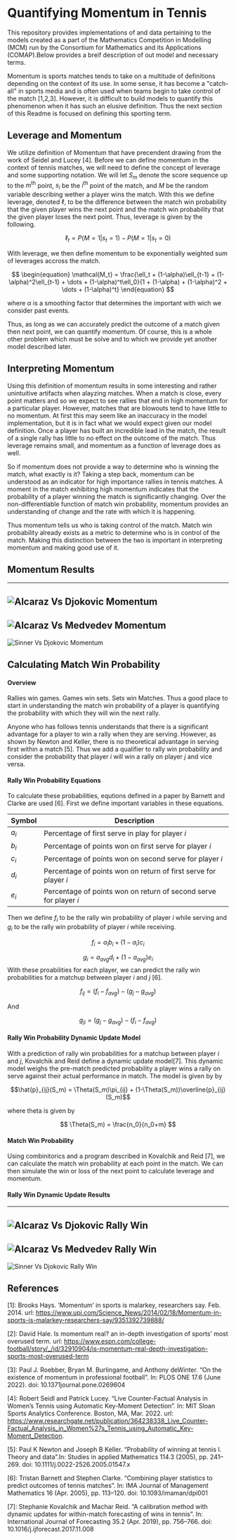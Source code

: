 # Quantifying Momentum in Tennis
This repository provides implementations of and data pertaining to the models created as a part of the Mathematics Competition in Modelling (MCM) run by the Consortium for Mathematics and its Applications (COMAP).Below provides a breif description of out model and necessary terms.

Momentum is sports matches tends to take on a multitude of definitions depending on the context of its use. In some sense, it has become a "catch-all" in sports media and is often used when teams begin to take control of the match [1,2,3]. However, it is difficult to build models to quantify this phenomenon when it has such an elusive definition. Thus the next section of this Readme is focused on defining this sporting term.

## Leverage and Momentum
We utilize definition of Momentum that have precendent drawing from the work of Seidel and Lucey [4]. Before we can define momentum in the context of tennis matches, we will need to define the concept of leverage and some supporting notation. We will let $S_{m}$ denote the score sequence up to the $m^{\text{th}}$ point, $s_i$ be the $i^{\text{th}}$ point of the match, and $M$ be the random variable describing wether a player wins the match. With this we define leverage, denoted $\ell$, to be the difference between the match win probability that the given player wins the next point and the match win probability that the given player loses the next point. Thus, leverage is given by the following.

$$
\begin{equation}
\ell_t =   P(M=1 | s_t = 1) - P(M=1 | s_t = 0)
\end{equation}
$$

With leverage, we then define momentum to be exponentially weighted sum of leverages accross the match.

$$
\begin{equation}
\mathcal{M_t} =  \frac{\ell_t + (1-\alpha)\ell_{t-1} + (1-\alpha)^2\ell_{t-1} + \dots + (1-\alpha)^t\ell_0}{1 + (1-\alpha) + (1-\alpha)^2 + \dots + (1-\alpha)^t}
\end{equation}
$$

where $\alpha$ is a smoothing factor that determines the important with wich we consider past events.

Thus, as long as we can accurately predict the outcome of a match given then next point, we can quantify momentum. Of course, this is a whole other problem which must be solve and to which we provide yet another model described later.

## Interpreting Momentum
Using this definition of momentum results in some interesting and rather unintuitive artifacts when alayzing matches. When a match is close, every point matters and so we expect to see rallies that end in high momentum for a particular player. However, matches that are blowouts tend to have little to no momentum. At first this may seem like an inaccuracy in the model implementation, but it is in fact what we would expect given our model definition. Once a player has built an incredible lead in the match, the result of a single rally has little to no effect on the outcome of the match. Thus leverage remains small, and momentum as a function of leverage does as well.

So if momentum does not provide a way to determine who is winning the match, what exactly is it? Taking a step back, momentum can be understood as an indicator for high importance rallies in tennis matches. A moment in the match exhibiting high momentum indicates that the probability of a player winning the match is significantly changing. Over the non-differentiable function of match win probability, momentum provides an understanding of change and the rate with which it is happening.

Thus momentum tells us who is taking control of the match. Match win probability already exists as a metric to determine who is in control of the match. Making this distinction between the two is important in interpreting momentum and making good use of it.

## Momentum Results
---
![Alcaraz Vs Djokovic Momentum](figures/AvD_momentum.png "Alcaraz Vs Djokovic Momentum")
---
![Alcaraz Vs Medvedev Momentum](figures/AvM_momentum.png "Alcaraz Vs Medvedev Momentum")
---
![Sinner Vs Djokovic Momentum](figures/SvD_momentum.png "Sinner Vs Djokovic Momentum")

## Calculating Match Win Probability
#### Overview
Rallies win games. Games win sets. Sets win Matches. Thus a good place to start in understanding the match win probability of a player is quantifying the probability with which they will win the next rally. 

Anyone who has follows tennis understands that there is a significant advantage for a player to win a rally when they are serving. However, as shown by Newton and Keller, there is no theoretical advantage in serving first within a match [5]. Thus we add a qualifier to rally win probability and consider the probability that player $i$ will win a rally on player $j$ and vice versa.

#### Rally Win Probability Equations
To calculate these probabilities, equtions defined in a paper by Barnett and Clarke are used [6]. First we define important variables in these equations.

| Symbol | Description |
|--------|-------------|
| $a_i$ | Percentage of first serve in play for player $i$ |
| $b_i$ | Percentage of points won on first serve for player $i$ |
| $c_i$ | Percentage of points won on second serve for player $i$ |
| $d_i$ | Percentage of points won on return of first serve for player $i$ |
| $e_i$ | Percentage of points won on return of second serve for player $i$ |

Then we define $f_i$ to be the rally win probability of player $i$ while serving and $g_i$ to be the rally win probability of player $i$ while receiving.

$$
f_i = a_i b_i + (1 - a_i) c_i
$$

$$
g_i = a_{avg} d_i + (1 - a_{avg}) e_i
$$
With these proabilities for each player, we can predict the rally win probabilities for a matchup between player $i$ and $j$ [6].

$$
f_{ij} = (f_i - f_{avg}) - (g_j - g_{avg})
$$

And

$$
g_{ji} = (g_j - g_{avg}) - (f_i - f_{avg})
$$

#### Rally Win Probability Dynamic Update Model
With a prediction of rally win probabilities for a matchup between player $i$ and $j$, Kovalchik and Reid define a dynamic update model[7]. This dynamic model weighs the pre-match predicted probability a player wins a rally on serve against their actual performance in match. The model is given by by

$$\hat{p}_{ij}(S_m) = \Theta(S_m)\pi_{ij} + (1-\Theta(S_m))\overline{p}_{ij}(S_m)$$

where theta is given by

$$
\Theta(S_m) = \frac{n_0}{n_0+m}
$$

#### Match Win Probability
Using combinitorics and a program described in Kovalchik and Reid [7], we can calculate the match win probability at each point in the match. We can then simulate the win or loss of the next point to calculate leverage and momentum.

#### Rally Win Dynamic Update Results
---
![Alcaraz Vs Djokovic Rally Win](figures/AvD_prob.png "Alcaraz Vs Djokovic Momentum")
---
![Alcaraz Vs Medvedev Rally Win](figures/AvM_prob.png "Alcaraz Vs Medvedev Momentum")
---
![Sinner Vs Djokovic Rally Win](figures/SvD_prob.png "Sinner Vs Djokovic Momentum")

## References
[1]: Brooks Hays. ’Momentum’ in sports is malarkey, researchers say. Feb. 2014. url: https://www.upi.com/Science_News/2014/02/18/Momentum-in-sports-is-malarkey-researchers-say/9351392739888/

[2]: David Hale. Is momentum real? an in-depth investigation of sports’ most overused term. url: https://www.espn.com/college-football/story/_/id/32910904/is-momentum-real-depth-investigation-sports-most-overused-term

[3]: Paul J. Roebber, Bryan M. Burlingame, and Anthony deWinter. “On the existence of momentum in professional football”. In: PLOS ONE 17.6 (June 2022). doi: 10.1371journal.pone.0269604

[4]: Robert Seidl and Patrick Lucey. “Live Counter-Factual Analysis in Women’s Tennis using Automatic Key-Moment Detection”. In: MIT Sloan Sports Analytics Conference. Boston, MA, Mar. 2022. url: https://www.researchgate.net/publication/364238338_Live_Counter-Factual_Analysis_in_Women%27s_Tennis_using_Automatic_Key-Moment_Detection.

[5]: Paul K Newton and Joseph B Keller. “Probability of winning at tennis I. Theory and data”.In: Studies in applied Mathematics 114.3 (2005), pp. 241–269. doi: 10.1111/j.0022-2526.2005.01547.x

[6]: Tristan Barnett and Stephen Clarke. “Combining player statistics to predict outcomes of tennis matches”. In: IMA Journal of Management Mathematics 16 (Apr. 2005), pp. 113–120. doi: 10.1093/imaman/dpi001

[7]: Stephanie Kovalchik and Machar Reid. “A calibration method with dynamic updates for within-match forecasting of wins in tennis”. In: International Journal of Forecasting 35.2 (Apr. 2019), pp. 756–766. doi: 10.1016/j.ijforecast.2017.11.008